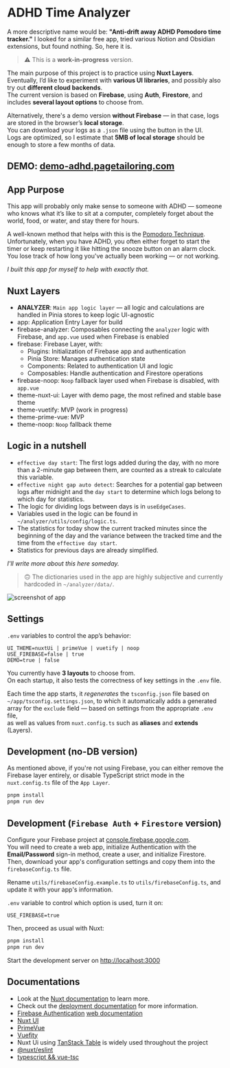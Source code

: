# ADHD Time Analyzer

A more descriptive name would be: **"Anti-drift away ADHD Pomodoro time tracker."**
I looked for a similar free app, tried various Notion and Obsidian extensions, but found nothing. So, here it is.

> ⚠️ This is a **work-in-progress** version.

The main purpose of this project is to practice using **Nuxt Layers**.  
Eventually, I’d like to experiment with **various UI libraries**, and possibly also try out **different cloud backends**.  
The current version is based on **Firebase**, using **Auth**, **Firestore**, and includes **several layout options** to choose from.

Alternatively, there's a demo version **without Firebase** — in that case, logs are stored in the browser’s **local storage**.  
You can download your logs as a `.json` file using the button in the UI.  
Logs are optimized, so I estimate that **5MB of local storage** should be enough to store a few months of data.

## DEMO: [demo-adhd.pagetailoring.com](https://demo-adhd.pagetailoring.com/)

## App Purpose

This app will probably only make sense to someone with ADHD — someone who knows what it’s like to sit at a computer, completely forget about the world, food, or water, and stay there for hours.

A well-known method that helps with this is the [Pomodoro Technique](https://en.wikipedia.org/wiki/Pomodoro_Technique).  
Unfortunately, when you have ADHD, you often either forget to start the timer or keep restarting it like hitting the snooze button on an alarm clock. You lose track of how long you've actually been working — or not working.

_I built this app for myself to help with exactly that._

## Nuxt Layers

- **ANALYZER**: `Main app logic layer` — all logic and calculations are handled in Pinia stores to keep logic UI-agnostic
- app: Application Entry Layer for build
- firebase-analyzer: Composables connecting the `analyzer` logic with Firebase, and `app.vue` used when Firebase is enabled
- firebase: Firebase Layer, with:
  - Plugins: Initialization of Firebase app and authentication
  - Pinia Store: Manages authentication state
  - Components: Related to authentication UI and logic
  - Composables: Handle authentication and Firestore operations
- firebase-noop: `Noop` fallback layer used when Firebase is disabled, with `app.vue`
- theme-nuxt-ui: Layer with demo page, the most refined and stable base theme
- theme-vuetify: MVP (work in progress)
- theme-prime-vue: MVP
- theme-noop: `Noop` fallback theme

## Logic in a nutshell

- `effective day start`: The first logs added during the day, with no more than a 2-minute gap between them, are counted as a streak to calculate this variable.
- `effective night gap auto detect`: Searches for a potential gap between logs after midnight and the `day start` to determine which logs belong to which day for statistics.
- The logic for dividing logs between days is in `useEdgeCases`.
- Variables used in the logic can be found in `~/analyzer/utils/config/logic.ts`.
- The statistics for today show the current tracked minutes since the beginning of the day and the variance between the tracked time and the time from the `effective day start`.
- Statistics for previous days are already simplified.

_I'll write more about this here someday._

> 🙃 The dictionaries used in the app are highly subjective and currently hardcoded in `~/analyzer/data/`.

![screenshot of app](app/assets/images/screenshot-1.webp)

## Settings

`.env` variables to control the app’s behavior:

```
UI_THEME=nuxtUi | primeVue | vuetify | noop
USE_FIREBASE=false | true
DEMO=true | false
```

You currently have **3 layouts** to choose from.  
On each startup, it also tests the correctness of key settings in the `.env` file.

Each time the app starts, it _regenerates_ the `tsconfig.json` file based on `~/app/tsconfig.settings.json`, to which it automatically adds a generated array for the `exclude` field — based on settings from the appropriate `.env` file,  
as well as values from `nuxt.config.ts` such as **aliases** and **extends** (Layers).

## Development (no-DB version)

As mentioned above, if you're not using Firebase, you can either remove the Firebase layer entirely,
or disable TypeScript strict mode in the `nuxt.config.ts` file of the `App Layer`.

```bash
pnpm install
pnpm run dev
```

## Development (`Firebase Auth` + `Firestore` version)

Configure your Firebase project at [console.firebase.google.com](https://console.firebase.google.com).  
You will need to create a web app, initialize Authentication with the **Email/Password** sign-in method, create a user, and initialize Firestore.  
Then, download your app's configuration settings and copy them into the `firebaseConfig.ts` file.

Rename `utils/firebaseConfig.example.ts` to `utils/firebaseConfig.ts`, and update it with your app's information.

`.env` variable to control which option is used, turn it on:

```
USE_FIREBASE=true
```

Then, proceed as usual with Nuxt:

```bash
pnpm install
pnpm run dev
```

Start the development server on [http://localhost:3000](http://localhost:3000)

## Documentations

- Look at the [Nuxt documentation](https://nuxt.com/docs/getting-started/introduction) to learn more.
- Check out the [deployment documentation](https://nuxt.com/docs/getting-started/deployment) for more information.
- [Firebase Authentication](https://firebase.google.com/docs/auth) [web documentation](https://firebase.google.com/docs/auth/web/start)
- [Nuxt UI](https://ui.nuxt.com/)
- [PrimeVue](https://primevue.org/)
- [Vuefity](https://vuetifyjs.com/en/)
- Nuxt Ui using [TanStack Table](https://tanstack.com/table/latest/docs/framework/vue/vue-table#usevuetable) is widely used throughout the project
- [@nuxt/eslint](https://eslint.nuxt.com/packages/module)
- [typescript && vue-tsc](https://nuxt.com/docs/guide/concepts/typescript)
